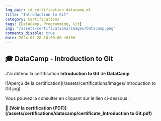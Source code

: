 ```yaml
---
lng_pair: id_certification_datacamp_ml
title: "Introduction to Git"
category: Certifications
tags: [DataCamp, Programming, Git]
img: "/assets/certifications/images/Datacamp.png"
comments_disable: true
date: 2024-01-28 10:00:00 +0100
---
```


## 🎓 DataCamp - Introduction to Git

J'ai obtenu la certification **Introduction to Git** de **DataCamp**.

![Aperçu de la certification](/assets/certifications/images/Introduction to Git.jpg)  

Vous pouvez la consulter en cliquant sur le lien ci-dessous :

📜 **[Voir la certification (PDF)](/assets/certifications/datacamp/certificate_Introduction to Git.pdf)** 
